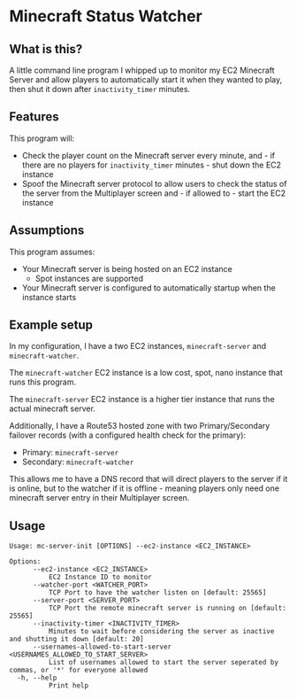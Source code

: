 # Minecraft Status Watcher

## What is this?
A little command line program I whipped up to monitor my EC2 Minecraft Server and allow players to automatically start it when they wanted to play, then shut it down after `inactivity_timer` minutes.

## Features
This program will:
- Check the player count on the Minecraft server every minute, and - if there are no players for `inactivity_timer` minutes - shut down the EC2 instance
- Spoof the Minecraft server protocol to allow users to check the status of the server from the Multiplayer screen and - if allowed to - start the EC2 instance

## Assumptions
This program assumes:
- Your Minecraft server is being hosted on an EC2 instance
    - Spot instances are supported
- Your Minecraft server is configured to automatically startup when the instance starts

## Example setup
In my configuration, I have a two EC2 instances, `minecraft-server` and `minecraft-watcher`.

The `minecraft-watcher` EC2 instance is a low cost, spot, nano instance that runs this program.

The `minecraft-server` EC2 instance is a higher tier instance that runs the actual minecraft server.

Additionally, I have a Route53 hosted zone with two Primary/Secondary failover records (with a configured health check for the primary):
- Primary: `minecraft-server`
- Secondary: `minecraft-watcher`

This allows me to have a DNS record that will direct players to the server if it is online, but to the watcher if it is offline - meaning players only need one minecraft server entry in their Multiplayer screen.

## Usage

```
Usage: mc-server-init [OPTIONS] --ec2-instance <EC2_INSTANCE>

Options:
      --ec2-instance <EC2_INSTANCE>
          EC2 Instance ID to monitor
      --watcher-port <WATCHER_PORT>
          TCP Port to have the watcher listen on [default: 25565]
      --server-port <SERVER_PORT>
          TCP Port the remote minecraft server is running on [default: 25565]
      --inactivity-timer <INACTIVITY_TIMER>
          Minutes to wait before considering the server as inactive and shutting it down [default: 20]
      --usernames-allowed-to-start-server <USERNAMES_ALLOWED_TO_START_SERVER>
          List of usernames allowed to start the server seperated by commas, or '*' for everyone allowed
  -h, --help
          Print help
```
